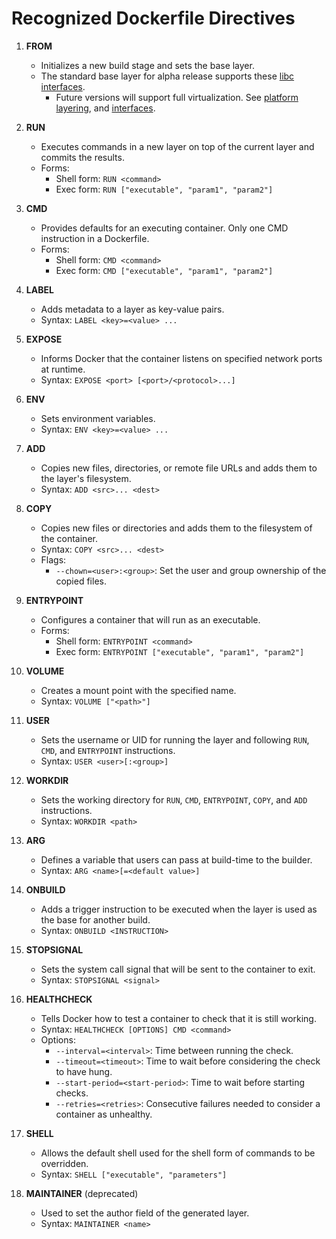 # Recognized Dockerfile Directives

1. **FROM**
   - Initializes a new build stage and sets the base layer.
   - The standard base layer for alpha release supports these [libc interfaces](https://github.com/arjunr2/WALI/blob/main/docs/support.md).
      - Future versions will support full virtualization. See [platform layering](https://github.com/dphilla/marcotte-wasm), and [interfaces](https://github.com/dphilla/wasm-libc).

2. **RUN**
   - Executes commands in a new layer on top of the current layer and commits the results.
   - Forms:
     - Shell form: `RUN <command>`
     - Exec form: `RUN ["executable", "param1", "param2"]`

3. **CMD**
   - Provides defaults for an executing container. Only one CMD instruction in a Dockerfile.
   - Forms:
     - Shell form: `CMD <command>`
     - Exec form: `CMD ["executable", "param1", "param2"]`

4. **LABEL**
   - Adds metadata to a layer as key-value pairs.
   - Syntax: `LABEL <key>=<value> ...`

5. **EXPOSE**
   - Informs Docker that the container listens on specified network ports at runtime.
   - Syntax: `EXPOSE <port> [<port>/<protocol>...]`

6. **ENV**
   - Sets environment variables.
   - Syntax: `ENV <key>=<value> ...`

7. **ADD**
   - Copies new files, directories, or remote file URLs and adds them to the layer's filesystem.
   - Syntax: `ADD <src>... <dest>`

8. **COPY**
   - Copies new files or directories and adds them to the filesystem of the container.
   - Syntax: `COPY <src>... <dest>`
   - Flags:
     - `--chown=<user>:<group>`: Set the user and group ownership of the copied files.

9. **ENTRYPOINT**
   - Configures a container that will run as an executable.
   - Forms:
     - Shell form: `ENTRYPOINT <command>`
     - Exec form: `ENTRYPOINT ["executable", "param1", "param2"]`

10. **VOLUME**
    - Creates a mount point with the specified name.
    - Syntax: `VOLUME ["<path>"]`

11. **USER**
    - Sets the username or UID for running the layer and following `RUN`, `CMD`, and `ENTRYPOINT` instructions.
    - Syntax: `USER <user>[:<group>]`

12. **WORKDIR**
    - Sets the working directory for `RUN`, `CMD`, `ENTRYPOINT`, `COPY`, and `ADD` instructions.
    - Syntax: `WORKDIR <path>`

13. **ARG**
    - Defines a variable that users can pass at build-time to the builder.
    - Syntax: `ARG <name>[=<default value>]`

14. **ONBUILD**
    - Adds a trigger instruction to be executed when the layer is used as the base for another build.
    - Syntax: `ONBUILD <INSTRUCTION>`

15. **STOPSIGNAL**
    - Sets the system call signal that will be sent to the container to exit.
    - Syntax: `STOPSIGNAL <signal>`

16. **HEALTHCHECK**
    - Tells Docker how to test a container to check that it is still working.
    - Syntax: `HEALTHCHECK [OPTIONS] CMD <command>`
    - Options:
      - `--interval=<interval>`: Time between running the check.
      - `--timeout=<timeout>`: Time to wait before considering the check to have hung.
      - `--start-period=<start-period>`: Time to wait before starting checks.
      - `--retries=<retries>`: Consecutive failures needed to consider a container as unhealthy.

17. **SHELL**
    - Allows the default shell used for the shell form of commands to be overridden.
    - Syntax: `SHELL ["executable", "parameters"]`

18. **MAINTAINER** (deprecated)
    - Used to set the author field of the generated layer.
    - Syntax: `MAINTAINER <name>`

